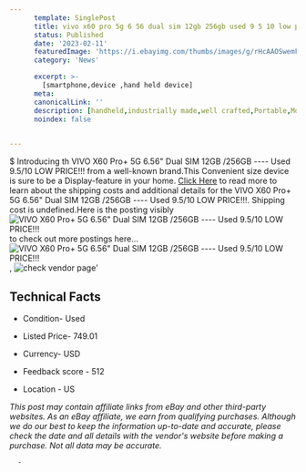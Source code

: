 ```yaml
---
      template: SinglePost
      title: vivo x60 pro 5g 6 56 dual sim 12gb 256gb used 9 5 10 low price 
      status: Published
      date: '2023-02-11'
      featuredImage: 'https://i.ebayimg.com/thumbs/images/g/rHcAAOSwemFjoMoE/s-l225.jpg'
      category: 'News'

      excerpt: >-
        [smartphone,device ,hand held device]
      meta:
      canonicalLink: ''
      description: [handheld,industrially made,well crafted,Portable,Mobile,Compact,Convenient,Lightweight,Maneuverable,Man-portable,Miniature,Carriable,Hand-held,Light,Holdable,Transportable,Mobile device,Pocket-sized,On-the-go,Wireless,Cordless,Compact size,Convenient size, smartphone,device ,hand held device]
      noindex: false
      

---
```

$
      Introducing th VIVO X60 Pro+ 5G 6.56" Dual SIM 12GB /256GB ---- Used 9.5/10 LOW PRICE!!! from a well-known brand.This Convenient size device  is sure to be a Display-feature in your home. [Click Here](https://www.ebay.com/itm/155317915320?hash=item2429ab4eb8%3Ag%3ArHcAAOSwemFjoMoE&mkevt=1&mkcid=1&mkrid=711-53200-19255-0&campid=%253CePNCampaignId%253E&customid=%253CreferenceId%253E&toolid=10049) to read more to learn about the shipping costs and additional details for the VIVO X60 Pro+ 5G 6.56" Dual SIM 12GB /256GB ---- Used 9.5/10 LOW PRICE!!!. Shipping cost is undefined.Here is the posting visibly ![VIVO X60 Pro+ 5G 6.56" Dual SIM 12GB /256GB ---- Used 9.5/10 LOW PRICE!!!](https://i.ebayimg.com/thumbs/images/g/rHcAAOSwemFjoMoE/s-l225.jpg) to check out more postings here... ![VIVO X60 Pro+ 5G 6.56" Dual SIM 12GB /256GB ---- Used 9.5/10 LOW PRICE!!!](https://i.ebayimg.com/images/g/rHcAAOSwemFjoMoE/s-l1600.jpg), ![check vendor page](https://origin-galleryplus.ebayimg.com/ws/web/155317915320_2_0_1/225x225.jpg,https://origin-galleryplus.ebayimg.com/ws/web/155317915320_3_0_1/225x225.jpg,https://origin-galleryplus.ebayimg.com/ws/web/155317915320_4_0_1/225x225.jpg,https://origin-galleryplus.ebayimg.com/ws/web/155317915320_5_0_1/225x225.jpg,https://origin-galleryplus.ebayimg.com/ws/web/155317915320_6_0_1/225x225.jpg,https://origin-galleryplus.ebayimg.com/ws/web/155317915320_7_0_1/225x225.jpg,https://origin-galleryplus.ebayimg.com/ws/web/155317915320_8_0_1/225x225.jpg)'

      

 ## Technical Facts 



     
      

 - Condition- Used 


      

 - Listed Price- 749.01 


      

 - Currency- USD 


      

 - Feedback score - 512 


      

 - Location - US 


      
      

 *_This post may contain affiliate links from eBay and other third-party websites. As an eBay affiliate, we earn from qualifying purchases. Although we do our best to keep the information up-to-date and accurate, please check the date and all details with the vendor's website before making a purchase. Not all data may be accurate._*




      -
